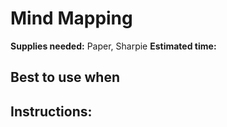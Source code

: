 # Mind Mapping

**Supplies needed:** Paper, Sharpie
**Estimated time:**

## Best to use when

## Instructions:
